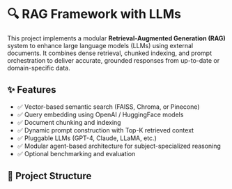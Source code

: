 # 🔍 RAG Framework with LLMs

This project implements a modular **Retrieval-Augmented Generation (RAG)** system to enhance large language models (LLMs) using external documents. It combines dense retrieval, chunked indexing, and prompt orchestration to deliver accurate, grounded responses from up-to-date or domain-specific data.

## ✨ Features

- ✅ Vector-based semantic search (FAISS, Chroma, or Pinecone)
- ✅ Query embedding using OpenAI / HuggingFace models
- ✅ Document chunking and indexing
- ✅ Dynamic prompt construction with Top-K retrieved context
- ✅ Pluggable LLMs (GPT-4, Claude, LLaMA, etc.)
- ✅ Modular agent-based architecture for subject-specialized reasoning
- ✅ Optional benchmarking and evaluation

## 📁 Project Structure

